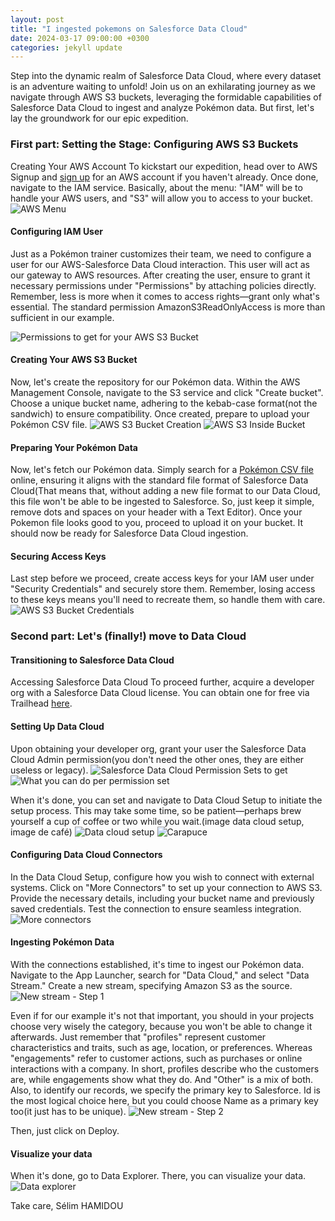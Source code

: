 ```yaml
---
layout: post
title: "I ingested pokemons on Salesforce Data Cloud"
date: 2024-03-17 09:00:00 +0300
categories: jekyll update
---
```


Step into the dynamic realm of Salesforce Data Cloud, where every dataset is an adventure waiting to unfold! Join us on an exhilarating journey as we navigate through AWS S3 buckets, leveraging the formidable capabilities of Salesforce Data Cloud to ingest and analyze Pokémon data. But first, let's lay the groundwork for our epic expedition.

### First part: Setting the Stage: Configuring AWS S3 Buckets
Creating Your AWS Account
To kickstart our expedition, head over to AWS Signup and [sign up](https://portal.aws.amazon.com/billing/signup#/start/email) for an AWS account if you haven't already. Once done, navigate to the IAM service. Basically, about the menu: "IAM" will be to handle your AWS users, and "S3" will allow you to access to your bucket. 
![AWS Menu](/Images/data_cloud_aws_menu.jpg)

#### Configuring IAM User
Just as a Pokémon trainer customizes their team, we need to configure a user for our AWS-Salesforce Data Cloud interaction. This user will act as our gateway to AWS resources. After creating the user, ensure to grant it necessary permissions under "Permissions" by attaching policies directly. Remember, less is more when it comes to access rights—grant only what's essential. The standard permission AmazonS3ReadOnlyAccess is more than sufficient in our example.

![Permissions to get for your AWS S3 Bucket](/Images/data_cloud_aws_permission.jpg)

#### Creating Your AWS S3 Bucket
Now, let's create the repository for our Pokémon data. Within the AWS Management Console, navigate to the S3 service and click "Create bucket". Choose a unique bucket name, adhering to the kebab-case format(not the sandwich) to ensure compatibility. Once created, prepare to upload your Pokémon CSV file.
![AWS S3 Bucket Creation](/Images/data_cloud_aws_create_bucket.jpg)
![AWS S3 Inside Bucket](/Images/data_cloud_aws_inside_bucket.jpg)

#### Preparing Your Pokémon Data
Now, let's fetch our Pokémon data. Simply search for a [Pokémon CSV file](https://gist.github.com/armgilles/194bcff35001e7eb53a2a8b441e8b2c6) online, ensuring it aligns with the standard file format of Salesforce Data Cloud(That means that, without adding a new file format to our Data Cloud, this file won't be able to be ingested to Salesforce. So, just keep it simple, remove dots and spaces on your header with a Text Editor). Once your Pokemon file looks good to you, proceed to upload it on your bucket. It should now be ready for Salesforce Data Cloud ingestion.

#### Securing Access Keys
Last step before we proceed, create access keys for your IAM user under "Security Credentials" and securely store them. Remember, losing access to these keys means you'll need to recreate them, so handle them with care.
![AWS S3 Bucket Credentials](/Images/data_cloud_aws_credentials.jpg)

### Second part: Let's (finally!) move to Data Cloud

#### Transitioning to Salesforce Data Cloud
Accessing Salesforce Data Cloud
To proceed further, acquire a developer org with a Salesforce Data Cloud license. You can obtain one for free via Trailhead [here](https://trailhead.salesforce.com/content/learn/projects/create-a-data-stream-in-data-cloud/get-started-with-a-data-cloud-developer-edition).

#### Setting Up Data Cloud
Upon obtaining your developer org, grant your user the Salesforce Data Cloud Admin permission(you don't need the other ones, they are either useless or legacy). 
![Salesforce Data Cloud Permission Sets to get](/Images/data_cloud_permission_set.jpg)
![What you can do per permission set](/Images/data_cloud_list_permission_sets_documentation.jpg)

When it's done, you can set and navigate to Data Cloud Setup to initiate the setup process. This may take some time, so be patient—perhaps brew yourself a cup of coffee or two while you wait.(image data cloud setup, image de café)
![Data cloud setup](/Images/data_cloud_setup_data_cloud.jpg)
![Carapuce](/Images/data_cloud_carapuce.jpg)

#### Configuring Data Cloud Connectors
In the Data Cloud Setup, configure how you wish to connect with external systems. Click on "More Connectors" to set up your connection to AWS S3. Provide the necessary details, including your bucket name and previously saved credentials. Test the connection to ensure seamless integration.
![More connectors](/Images/data_cloud_connector_creation.jpg)

#### Ingesting Pokémon Data
With the connections established, it's time to ingest our Pokémon data. Navigate to the App Launcher, search for "Data Cloud," and select "Data Stream." Create a new stream, specifying Amazon S3 as the source. 
![New stream - Step 1](/Images/data_cloud_new_data_stream_step1.jpg)

Even if for our example it's not that important, you should in your projects choose very wisely the category, because you won't be able to change it afterwards.
Just remember that "profiles" represent customer characteristics and traits, such as age, location, or preferences. Whereas "engagements" refer to customer actions, such as purchases or online interactions with a company. In short, profiles describe who the customers are, while engagements show what they do. And "Other" is a mix of both.
Also, to identify our records, we specify the primary key to Salesforce. Id is the most logical choice here, but you could choose Name as a primary key too(it just has to be unique).
![New stream - Step 2](/Images/data_cloud_new_stream_step2.jpg)

Then, just click on Deploy.

#### Visualize your data
When it's done, go to Data Explorer. There, you can visualize your data.
![Data explorer](/Images/data_cloud_data_explorer.jpg)

Take care,
Sélim HAMIDOU






